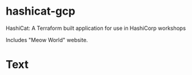 # hashicat-gcp
HashiCat: A Terraform built application for use in HashiCorp workshops

Includes "Meow World" website.

# Text